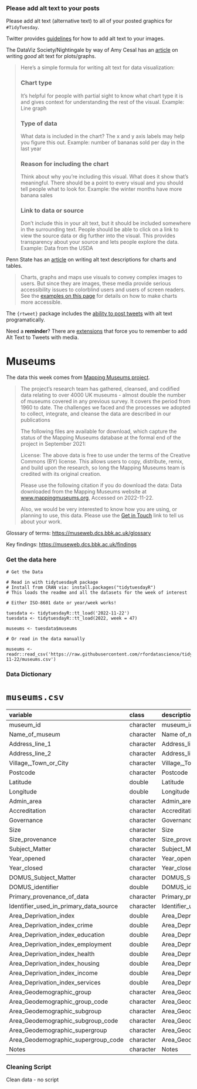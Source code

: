 ### Please add alt text to your posts

Please add alt text (alternative text) to all of your posted graphics for `#TidyTuesday`. 

Twitter provides [guidelines](https://help.twitter.com/en/using-twitter/picture-descriptions) for how to add alt text to your images.

The DataViz Society/Nightingale by way of Amy Cesal has an [article](https://medium.com/nightingale/writing-alt-text-for-data-visualization-2a218ef43f81) on writing _good_ alt text for plots/graphs.

> Here’s a simple formula for writing alt text for data visualization:
> ### Chart type
> It’s helpful for people with partial sight to know what chart type it is and gives context for understanding the rest of the visual.
> Example: Line graph
> ### Type of data
> What data is included in the chart? The x and y axis labels may help you figure this out.
> Example: number of bananas sold per day in the last year
> ### Reason for including the chart
> Think about why you’re including this visual. What does it show that’s meaningful. There should be a point to every visual and you should tell people what to look for.
> Example: the winter months have more banana sales
> ### Link to data or source
> Don’t include this in your alt text, but it should be included somewhere in the surrounding text. People should be able to click on a link to view the source data or dig further into the visual. This provides transparency about your source and lets people explore the data.
> Example: Data from the USDA

Penn State has an [article](https://accessibility.psu.edu/images/charts/) on writing alt text descriptions for charts and tables.

> Charts, graphs and maps use visuals to convey complex images to users. But since they are images, these media provide serious accessibility issues to colorblind users and users of screen readers. See the [examples on this page](https://accessibility.psu.edu/images/charts/) for details on how to make charts more accessible.

The `{rtweet}` package includes the [ability to post tweets](https://docs.ropensci.org/rtweet/reference/post_tweet.html) with alt text programatically.

Need a **reminder**? There are [extensions](https://chrome.google.com/webstore/detail/twitter-required-alt-text/fpjlpckbikddocimpfcgaldjghimjiik/related) that force you to remember to add Alt Text to Tweets with media.

# Museums

The data this week comes from [Mapping Museums project](https://museweb.dcs.bbk.ac.uk/data).

> The project’s research team has gathered, cleansed, and codified data relating to over 4000 UK museums - almost double the number of museums covered in any previous survey. It covers the period from 1960 to date. The challenges we faced and the processes we adopted to collect, integrate, and cleanse the data are described in our publications
>
> The following files are available for download, which capture the status of the Mapping Museums database at the formal end of the project in September 2021:
> 
> License: The above data is free to use under the terms of the Creative Commons (BY) license. This allows users to copy, distribute, remix, and build upon the research, so long the Mapping Museums team is credited with its original creation.
> 
> Please use the following citation if you do download the data: Data downloaded from the Mapping Museums website at www.mappingmuseums.org, Accessed on 2022-11-22.
> 
> Also, we would be very interested to know how you are using, or planning to use, this data. Please use the [Get in Touch](https://museweb.dcs.bbk.ac.uk/contact) link to tell us about your work.

Glossary of terms: https://museweb.dcs.bbk.ac.uk/glossary

Key findings: https://museweb.dcs.bbk.ac.uk/findings

### Get the data here

```{r}
# Get the Data

# Read in with tidytuesdayR package 
# Install from CRAN via: install.packages("tidytuesdayR")
# This loads the readme and all the datasets for the week of interest

# Either ISO-8601 date or year/week works!

tuesdata <- tidytuesdayR::tt_load('2022-11-22')
tuesdata <- tidytuesdayR::tt_load(2022, week = 47)

museums <- tuesdata$museums

# Or read in the data manually

museums <- readr::read_csv('https://raw.githubusercontent.com/rfordatascience/tidytuesday/master/data/2022/2022-11-22/museums.csv')

```
### Data Dictionary

# `museums.csv`






|variable                               |class     |description                            |
|:--------------------------------------|:---------|:--------------------------------------|
|museum_id                              |character |museum_id                              |
|Name_of_museum                         |character |Name of_museum                         |
|Address_line_1                         |character |Address_line_1                         |
|Address_line_2                         |character |Address_line_2                         |
|Village,_Town_or_City                  |character |Village,_Town_or_City                  |
|Postcode                               |character |Postcode                               |
|Latitude                               |double    |Latitude                               |
|Longitude                              |double    |Longitude                              |
|Admin_area                             |character |Admin_area                             |
|Accreditation                          |character |Accreditation                          |
|Governance                             |character |Governance                             |
|Size                                   |character |Size                                   |
|Size_provenance                        |character |Size_provenance                        |
|Subject_Matter                         |character |Subject_Matter                         |
|Year_opened                            |character |Year_opened                            |
|Year_closed                            |character |Year_closed                            |
|DOMUS_Subject_Matter                   |character |DOMUS_Subject_Matter                   |
|DOMUS_identifier                       |double    |DOMUS_identifier                       |
|Primary_provenance_of_data             |character |Primary_provenance_of_data             |
|Identifier_used_in_primary_data_source |character |Identifier_used_in_primary_data_source |
|Area_Deprivation_index                 |double    |Area_Deprivation_index                 |
|Area_Deprivation_index_crime           |double    |Area_Deprivation_index_crime           |
|Area_Deprivation_index_education       |double    |Area_Deprivation_index_education       |
|Area_Deprivation_index_employment      |double    |Area_Deprivation_index_employment      |
|Area_Deprivation_index_health          |double    |Area_Deprivation_index_health          |
|Area_Deprivation_index_housing         |double    |Area_Deprivation_index_housing         |
|Area_Deprivation_index_income          |double    |Area_Deprivation_index_income          |
|Area_Deprivation_index_services        |double    |Area_Deprivation_index_services        |
|Area_Geodemographic_group              |character |Area_Geodemographic_group              |
|Area_Geodemographic_group_code         |character |Area_Geodemographic_group_code         |
|Area_Geodemographic_subgroup           |character |Area_Geodemographic_subgroup           |
|Area_Geodemographic_subgroup_code      |character |Area_Geodemographic_subgroup_code      |
|Area_Geodemographic_supergroup         |character |Area_Geodemographic_supergroup         |
|Area_Geodemographic_supergroup_code    |character |Area_Geodemographic_supergroup_code    |
|Notes                                  |character |Notes                                  |

### Cleaning Script

Clean data - no script